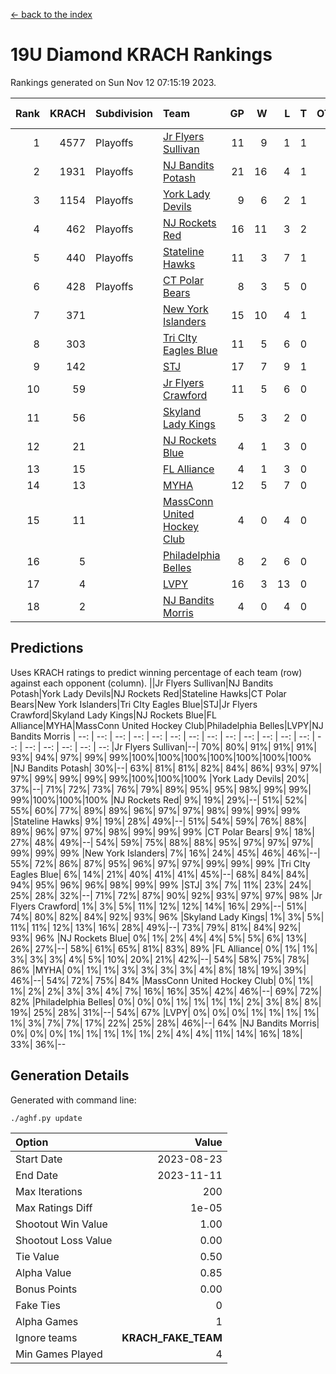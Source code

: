 [<- back to the index](readme.md)
# 19U Diamond KRACH Rankings
Rankings generated on Sun Nov 12 07:15:19 2023.

Rank|KRACH|Subdivision|Team|GP|W|L|T|OTW|OTL|SoS|Exp Wins|Win Diff
---:|---:|:---|:---|---:|---:|---:|---:|---:|---:|---:|---:|---:
1|4577|Playoffs|[Jr Flyers Sullivan](https://gamesheetstats.com/seasons/3663/teams/140859/schedule)|11|9|1|1|1|0|811|10.3|-0.0
2|1931|Playoffs|[NJ Bandits Potash](https://gamesheetstats.com/seasons/3663/teams/140857/schedule)|21|16|4|1|0|0|904|17.3|-0.0
3|1154|Playoffs|[York Lady Devils](https://gamesheetstats.com/seasons/3663/teams/140856/schedule)|9|6|2|1|0|0|838|7.3|-0.0
4|462|Playoffs|[NJ Rockets Red](https://gamesheetstats.com/seasons/3663/teams/140855/schedule)|16|11|3|2|1|1|330|12.9|0.0
5|440|Playoffs|[Stateline Hawks](https://gamesheetstats.com/seasons/3663/teams/141851/schedule)|11|3|7|1|0|1|1946|4.3|-0.0
6|428|Playoffs|[CT Polar Bears](https://gamesheetstats.com/seasons/3663/teams/140853/schedule)|8|3|5|0|0|0|1658|3.8|-0.0
7|371||[New York Islanders](https://gamesheetstats.com/seasons/3663/teams/140861/schedule)|15|10|4|1|0|0|409|11.4|0.0
8|303||[Tri CIty Eagles Blue](https://gamesheetstats.com/seasons/3663/teams/140852/schedule)|11|5|6|0|1|0|1110|5.8|-0.0
9|142||[STJ](https://gamesheetstats.com/seasons/3663/teams/140858/schedule)|17|7|9|1|0|0|665|8.4|0.0
10|59||[Jr Flyers Crawford](https://gamesheetstats.com/seasons/3663/teams/140862/schedule)|11|5|6|0|0|1|167|5.9|0.0
11|56||[Skyland Lady Kings](https://gamesheetstats.com/seasons/3663/teams/140865/schedule)|5|3|2|0|0|0|143|3.9|0.0
12|21||[NJ Rockets Blue](https://gamesheetstats.com/seasons/3663/teams/140867/schedule)|4|1|3|0|0|0|224|1.9|0.0
13|15||[FL Alliance](https://gamesheetstats.com/seasons/3663/teams/156907/schedule)|4|1|3|0|0|0|336|1.9|0.0
14|13||[MYHA](https://gamesheetstats.com/seasons/3663/teams/140863/schedule)|12|5|7|0|0|0|108|5.9|0.0
15|11||[MassConn United Hockey Club](https://gamesheetstats.com/seasons/3663/teams/140854/schedule)|4|0|4|0|0|0|653|0.9|0.0
16|5||[Philadelphia Belles](https://gamesheetstats.com/seasons/3663/teams/140864/schedule)|8|2|6|0|0|0|39|2.9|0.0
17|4||[LVPY](https://gamesheetstats.com/seasons/3663/teams/140860/schedule)|16|3|13|0|0|0|264|3.9|0.0
18|2||[NJ Bandits Morris](https://gamesheetstats.com/seasons/3663/teams/140866/schedule)|4|0|4|0|0|0|162|0.9|0.0

## Predictions
Uses KRACH ratings to predict winning percentage of each team (row) against each opponent (column).
||Jr Flyers Sullivan|NJ Bandits Potash|York Lady Devils|NJ Rockets Red|Stateline Hawks|CT Polar Bears|New York Islanders|Tri CIty Eagles Blue|STJ|Jr Flyers Crawford|Skyland Lady Kings|NJ Rockets Blue|FL Alliance|MYHA|MassConn United Hockey Club|Philadelphia Belles|LVPY|NJ Bandits Morris
| --: | --: | --: | --: | --: | --: | --: | --: | --: | --: | --: | --: | --: | --: | --: | --: | --: | --: | --: 
|Jr Flyers Sullivan|--| 70%| 80%| 91%| 91%| 91%| 93%| 94%| 97%| 99%| 99%|100%|100%|100%|100%|100%|100%|100%
|NJ Bandits Potash| 30%|--| 63%| 81%| 81%| 82%| 84%| 86%| 93%| 97%| 97%| 99%| 99%| 99%| 99%|100%|100%|100%
|York Lady Devils| 20%| 37%|--| 71%| 72%| 73%| 76%| 79%| 89%| 95%| 95%| 98%| 99%| 99%| 99%|100%|100%|100%
|NJ Rockets Red|  9%| 19%| 29%|--| 51%| 52%| 55%| 60%| 77%| 89%| 89%| 96%| 97%| 97%| 98%| 99%| 99%| 99%
|Stateline Hawks|  9%| 19%| 28%| 49%|--| 51%| 54%| 59%| 76%| 88%| 89%| 96%| 97%| 97%| 98%| 99%| 99%| 99%
|CT Polar Bears|  9%| 18%| 27%| 48%| 49%|--| 54%| 59%| 75%| 88%| 88%| 95%| 97%| 97%| 97%| 99%| 99%| 99%
|New York Islanders|  7%| 16%| 24%| 45%| 46%| 46%|--| 55%| 72%| 86%| 87%| 95%| 96%| 97%| 97%| 99%| 99%| 99%
|Tri CIty Eagles Blue|  6%| 14%| 21%| 40%| 41%| 41%| 45%|--| 68%| 84%| 84%| 94%| 95%| 96%| 96%| 98%| 99%| 99%
|STJ|  3%|  7%| 11%| 23%| 24%| 25%| 28%| 32%|--| 71%| 72%| 87%| 90%| 92%| 93%| 97%| 97%| 98%
|Jr Flyers Crawford|  1%|  3%|  5%| 11%| 12%| 12%| 14%| 16%| 29%|--| 51%| 74%| 80%| 82%| 84%| 92%| 93%| 96%
|Skyland Lady Kings|  1%|  3%|  5%| 11%| 11%| 12%| 13%| 16%| 28%| 49%|--| 73%| 79%| 81%| 84%| 92%| 93%| 96%
|NJ Rockets Blue|  0%|  1%|  2%|  4%|  4%|  5%|  5%|  6%| 13%| 26%| 27%|--| 58%| 61%| 65%| 81%| 83%| 89%
|FL Alliance|  0%|  1%|  1%|  3%|  3%|  3%|  4%|  5%| 10%| 20%| 21%| 42%|--| 54%| 58%| 75%| 78%| 86%
|MYHA|  0%|  1%|  1%|  3%|  3%|  3%|  3%|  4%|  8%| 18%| 19%| 39%| 46%|--| 54%| 72%| 75%| 84%
|MassConn United Hockey Club|  0%|  1%|  1%|  2%|  2%|  3%|  3%|  4%|  7%| 16%| 16%| 35%| 42%| 46%|--| 69%| 72%| 82%
|Philadelphia Belles|  0%|  0%|  0%|  1%|  1%|  1%|  1%|  2%|  3%|  8%|  8%| 19%| 25%| 28%| 31%|--| 54%| 67%
|LVPY|  0%|  0%|  0%|  1%|  1%|  1%|  1%|  1%|  3%|  7%|  7%| 17%| 22%| 25%| 28%| 46%|--| 64%
|NJ Bandits Morris|  0%|  0%|  0%|  1%|  1%|  1%|  1%|  1%|  2%|  4%|  4%| 11%| 14%| 16%| 18%| 33%| 36%|--

## Generation Details

Generated with command line:
```
./aghf.py update
```

| Option | Value |
| :----- | ----: |
| Start Date | 2023-08-23 |
| End Date | 2023-11-11 |
| Max Iterations | 200 |
| Max Ratings Diff | 1e-05 |
| Shootout Win Value | 1.00 |
| Shootout Loss Value | 0.00 |
| Tie Value | 0.50 |
| Alpha Value | 0.85 |
| Bonus Points | 0.00 |
| Fake Ties | 0 |
| Alpha Games | 1 |
| Ignore teams | __KRACH_FAKE_TEAM__ |
| Min Games Played | 4 |

